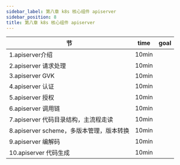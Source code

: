 ```yaml
---
sidebar_label: 第八章 k8s 核心组件 apiserver
sidebar_position: 8
title: 第八章 k8s 核心组件 apiserver
---
```


|  节   | time  | goal |
|  ----  | ----  |---- |
| 1.apiserver介绍| 10min| |
| 2.apiserver 请求处理| 10min| |
| 3.apiserver GVK| 10min| |
| 4.apiserver 认证| 10min| |
| 5.apiserver 授权| 10min| |
| 6.apiserver 调用链| 10min| |
| 7.apiserver 代码目录结构，主流程走读| 10min| |
| 8.apiserver scheme，多版本管理，版本转换| 10min| |
| 9.apiserver 编解码| 10min| |
| 10.apiserver 代码生成| 10min| |
